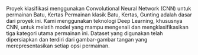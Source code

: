 Proyek klasifikasi menggunakan Convolutional Neural Network (CNN) untuk permainan Batu, Kertas
Permainan klasik Batu, Kertas, Gunting adalah dasar dari proyek ini. Kami menggunakan teknologi Deep Learning, khususnya CNN, untuk melatih model yang mampu mengenali dan mengklasifikasikan tiga kategori utama permainan ini. Dataset yang digunakan telah dipersiapkan dan terdiri dari gambar-gambar tangan yang merepresentasikan setiap opsi permainan.
